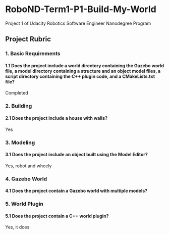 # RoboND-Term1-P1-Build-My-World
Project 1 of Udacity Robotics Software Engineer Nanodegree Program


## Project Rubric  
### 1. Basic Requirements  
#### 1.1 Does the project include a world directory containing the Gazebo world file, a model directory containing a structure and an object model files, a script directory containing the C++ plugin code, and a CMakeLists.txt file?  
Completed
### 2. Building  
#### 2.1 Does the project include a house with walls?  
Yes
### 3. Modeling  
#### 3.1 Does the project include an object built using the Model Editor?  
Yes, robot and wheely
### 4. Gazebo World  
#### 4.1 Does the project contain a Gazebo world with multiple models?  

### 5. World Plugin  
#### 5.1 Does the project contain a C++ world plugin?  
Yes, it does
